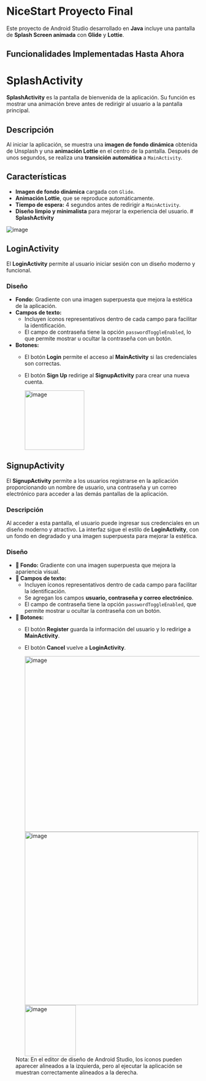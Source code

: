 # NiceStart Proyecto Final

Este proyecto de Android Studio desarrollado en **Java** incluye una pantalla de **Splash Screen animada** con **Glide** y **Lottie**.

## Funcionalidades Implementadas Hasta Ahora

# **SplashActivity**

**SplashActivity** es la pantalla de bienvenida de la aplicación. Su función es mostrar una animación breve antes de redirigir al usuario a la pantalla principal.

## **Descripción**  
Al iniciar la aplicación, se muestra una **imagen de fondo dinámica** obtenida de Unsplash y una **animación Lottie** en el centro de la pantalla. Después de unos segundos, se realiza una **transición automática** a `MainActivity`.

## **Características**  
- **Imagen de fondo dinámica** cargada con `Glide`.  
- **Animación Lottie**, que se reproduce automáticamente.  
- **Tiempo de espera:** 4 segundos antes de redirigir a `MainActivity`.  
- **Diseño limpio y minimalista** para mejorar la experiencia del usuario. # **SplashActivity**

![image](https://github.com/user-attachments/assets/7936eea4-18bc-4ea0-9c80-2f544e727ca8)

## LoginActivity
El **LoginActivity** permite al usuario iniciar sesión con un diseño moderno y funcional.

### Diseño
- **Fondo:** Gradiente con una imagen superpuesta que mejora la estética de la aplicación.
- **Campos de texto:**
  - Incluyen íconos representativos dentro de cada campo para facilitar la identificación.
  - El campo de contraseña tiene la opción `passwordToggleEnabled`, lo que permite mostrar u ocultar la contraseña con un botón.
- **Botones:**
  - El botón **Login** permite el acceso al **MainActivity** si las credenciales son correctas.
  - El botón **Sign Up** redirige al **SignupActivity** para crear una nueva cuenta.

    <img width="155" alt="image" src="https://github.com/user-attachments/assets/6f9444da-9857-44a0-aec0-17c435bbf7eb" />

## SignupActivity

El **SignupActivity** permite a los usuarios registrarse en la aplicación proporcionando un nombre de usuario, una contraseña y un correo electrónico para acceder a las demás pantallas de la aplicación.

### Descripción
Al acceder a esta pantalla, el usuario puede ingresar sus credenciales en un diseño moderno y atractivo. La interfaz sigue el estilo de **LoginActivity**, con un fondo en degradado y una imagen superpuesta para mejorar la estética.

### Diseño
- **🔹 Fondo:** Gradiente con una imagen superpuesta que mejora la apariencia visual.
- **🔹 Campos de texto:**
  - Incluyen íconos representativos dentro de cada campo para facilitar la identificación.
  - Se agregan los campos **usuario, contraseña y correo electrónico**.
  - El campo de contraseña tiene la opción `passwordToggleEnabled`, que permite mostrar u ocultar la contraseña con un botón.
- **🔹 Botones:**
  - El botón **Register** guarda la información del usuario y lo redirige a **MainActivity**.
  - El botón **Cancel** vuelve a **LoginActivity**.
 
    <img width="458" alt="image" src="https://github.com/user-attachments/assets/6ed2e6fd-78a7-43d2-9a1c-839f7e9b3902" />
    <img width="452" alt="image" src="https://github.com/user-attachments/assets/ea86b0b5-f672-4b09-afa5-e0327ed108d4" />
    <img width="133" alt="image" src="https://github.com/user-attachments/assets/d9582686-289c-4241-8013-f25c92bebb6e" />
  Nota: En el editor de diseño de Android Studio, los íconos pueden aparecer alineados a la izquierda, pero al ejecutar la aplicación se muestran correctamente alineados a la derecha.








  


  
